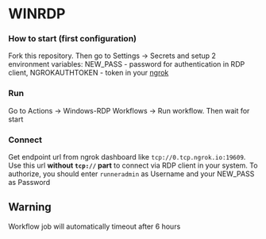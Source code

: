 # WINRDP

### How to start (first configuration)

Fork this repository. Then go to Settings -> Secrets and setup 2 environment variables: NEW_PASS - password for authentication in RDP client, NGROKAUTHTOKEN - token in your [ngrok](https://ngrok.com)

### Run

Go to Actions -> Windows-RDP Workflows -> Run workflow. Then wait for start

### Connect

Get endpoint url from ngrok dashboard like `tcp://0.tcp.ngrok.io:19609`. Use this url **without `tcp://` part** to connect via RDP client in your system. To authorize, you should enter `runneradmin` as Username and your NEW_PASS as Password

## Warning

Workflow job will automatically timeout after 6 hours
